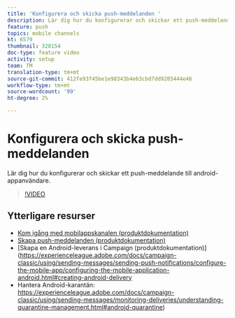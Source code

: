 ```yaml
---
title: 'Konfigurera och skicka push-meddelanden '
description: Lär dig hur du konfigurerar och skickar ett push-meddelande till android-appanvändare.
feature: push
topics: mobile channels
kt: 6579
thumbnail: 328154
doc-type: feature video
activity: setup
team: TM
translation-type: tm+mt
source-git-commit: 412fe93f45be1e98343b4e63cbd7dd9285444e46
workflow-type: tm+mt
source-wordcount: '99'
ht-degree: 2%

---
```



# Konfigurera och skicka push-meddelanden

Lär dig hur du konfigurerar och skickar ett push-meddelande till android-appanvändare.

>[!VIDEO](https://video.tv.adobe.com/v/328154?quality=12)

## Ytterligare resurser

* [Kom igång med mobilappskanalen (produktdokumentation)](https://experienceleague.adobe.com/docs/campaign-classic/using/sending-messages/sending-push-notifications/about-mobile-app-channel.html#about-mobile-app-channel)
* [Skapa push-meddelanden (produktdokumentation)](https://experienceleague.adobe.com/docs/campaign-classic/using/sending-messages/sending-push-notifications/creating-notifications.html#sending-messages)
* [Skapa en Android-leverans i Campaign (produktdokumentation)](https://experienceleague.adobe.com/docs/campaign-classic/using/sending-messages/sending-push-notifications/configure-the-mobile-app/configuring-the-mobile-application-android.html#creating-android-delivery
* Hantera Android-karantän: https://experienceleague.adobe.com/docs/campaign-classic/using/sending-messages/monitoring-deliveries/understanding-quarantine-management.html#android-quarantine)

